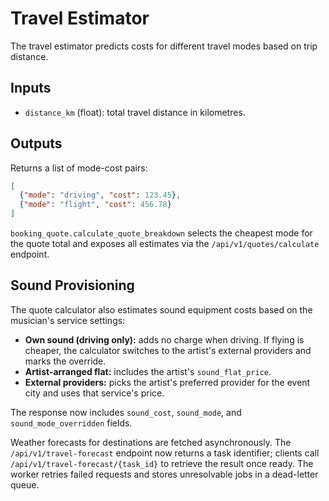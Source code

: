 # Travel Estimator

The travel estimator predicts costs for different travel modes based on trip distance.

## Inputs
- `distance_km` (float): total travel distance in kilometres.

## Outputs
Returns a list of mode-cost pairs:

```json
[
  {"mode": "driving", "cost": 123.45},
  {"mode": "flight", "cost": 456.78}
]
```

`booking_quote.calculate_quote_breakdown` selects the cheapest mode for the quote total and exposes all estimates via the `/api/v1/quotes/calculate` endpoint.

## Sound Provisioning

The quote calculator also estimates sound equipment costs based on the musician's service settings:

- **Own sound (driving only):** adds no charge when driving. If flying is cheaper, the calculator switches to the artist's external providers and marks the override.
- **Artist-arranged flat:** includes the artist's `sound_flat_price`.
- **External providers:** picks the artist's preferred provider for the event city and uses that service's price.

The response now includes `sound_cost`, `sound_mode`, and `sound_mode_overridden` fields.

Weather forecasts for destinations are fetched asynchronously. The `/api/v1/travel-forecast`
endpoint now returns a task identifier; clients call `/api/v1/travel-forecast/{task_id}` to
retrieve the result once ready. The worker retries failed requests and stores
unresolvable jobs in a dead-letter queue.
